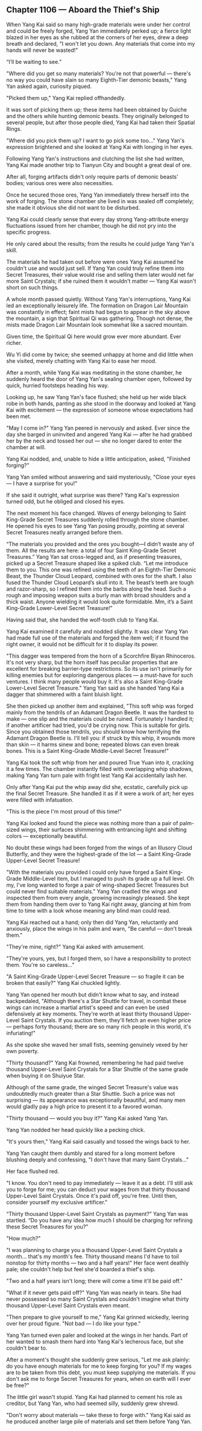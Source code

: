 ## Chapter 1106 — Aboard the Thief's Ship

When Yang Kai said so many high-grade materials were under her control and could be freely forged, Yang Yan immediately perked up; a fierce light blazed in her eyes as she rubbed at the corners of her eyes, drew a deep breath and declared, "I won't let you down. Any materials that come into my hands will never be wasted!"

“I’ll be waiting to see.”

"Where did you get so many materials? You're not that powerful — there's no way you could have slain so many Eighth-Tier demonic beasts," Yang Yan asked again, curiosity piqued.

"Picked them up," Yang Kai replied offhandedly.

It was sort of picking them up; these items had been obtained by Guiche and the others while hunting demonic beasts. They originally belonged to several people, but after those people died, Yang Kai had taken their Spatial Rings.

"Where did you pick them up? I want to go pick some too..." Yang Yan's expression brightened and she looked at Yang Kai with longing in her eyes.

Following Yang Yan's instructions and clutching the list she had written, Yang Kai made another trip to Tianyun City and bought a great deal of ore.

After all, forging artifacts didn't only require parts of demonic beasts' bodies; various ores were also necessities.

Once he secured those ores, Yang Yan immediately threw herself into the work of forging. The stone chamber she lived in was sealed off completely; she made it obvious she did not want to be disturbed.

Yang Kai could clearly sense that every day strong Yang-attribute energy fluctuations issued from her chamber, though he did not pry into the specific progress.

He only cared about the results; from the results he could judge Yang Yan's skill.

The materials he had taken out before were ones Yang Kai assumed he couldn't use and would just sell. If Yang Yan could truly refine them into Secret Treasures, their value would rise and selling them later would net far more Saint Crystals; if she ruined them it wouldn't matter — Yang Kai wasn't short on such things.

A whole month passed quietly. Without Yang Yan's interruptions, Yang Kai led an exceptionally leisurely life. The formation on Dragon Lair Mountain was constantly in effect; faint mists had begun to appear in the sky above the mountain, a sign that Spiritual Qi was gathering. Though not dense, the mists made Dragon Lair Mountain look somewhat like a sacred mountain.

Given time, the Spiritual Qi here would grow ever more abundant. Ever richer.

Wu Yi did come by twice; she seemed unhappy at home and did little when she visited, merely chatting with Yang Kai to ease her mood.

After a month, while Yang Kai was meditating in the stone chamber, he suddenly heard the door of Yang Yan's sealing chamber open, followed by quick, hurried footsteps heading his way.

Looking up, he saw Yang Yan's face flushed; she held up her wide black robe in both hands, panting as she stood in the doorway and looked at Yang Kai with excitement — the expression of someone whose expectations had been met.

"May I come in?" Yang Yan peered in nervously and asked. Ever since the day she barged in uninvited and angered Yang Kai — after he had grabbed her by the neck and tossed her out — she no longer dared to enter the chamber at will.

Yang Kai nodded, and, unable to hide a little anticipation, asked, "Finished forging?"

Yang Yan smiled without answering and said mysteriously, "Close your eyes — I have a surprise for you!"

If she said it outright, what surprise was there? Yang Kai's expression turned odd, but he obliged and closed his eyes.

The next moment his face changed. Waves of energy belonging to Saint King-Grade Secret Treasures suddenly rolled through the stone chamber. He opened his eyes to see Yang Yan posing proudly, pointing at several Secret Treasures neatly arranged before them.

“The materials you provided and the ores you bought—I didn’t waste any of them. All the results are here: a total of four Saint King-Grade Secret Treasures.”
Yang Yan sat cross-legged and, as if presenting treasures, picked up a Secret Treasure shaped like a spiked club. “Let me introduce them to you. This one was refined using the teeth of an Eighth-Tier Demonic Beast, the Thunder Cloud Leopard, combined with ores for the shaft. I also fused the Thunder Cloud Leopard’s skull into it. The beast’s teeth are tough and razor-sharp, so I refined them into the barbs along the head. Such a rough and imposing weapon suits a burly man with broad shoulders and a thick waist. Anyone wielding it would look quite formidable. Mm, it’s a Saint King-Grade Lower-Level Secret Treasure!”

Having said that, she handed the wolf-tooth club to Yang Kai.

Yang Kai examined it carefully and nodded slightly. It was clear Yang Yan had made full use of the materials and forged the item well; if it found the right owner, it would not be difficult for it to display its power.

"This dagger was tempered from the horn of a Scorchfire Biyan Rhinoceros. It's not very sharp, but the horn itself has peculiar properties that are excellent for breaking barrier-type restrictions. So its use isn't primarily for killing enemies but for exploring dangerous places — a must-have for such ventures. I think many people would buy it. It's also a Saint King-Grade Lower-Level Secret Treasure." Yang Yan said as she handed Yang Kai a dagger that shimmered with a faint bluish light.

She then picked up another item and explained, "This soft whip was forged mainly from the tendrils of an Adamant Dragon Beetle. It was the hardest to make — one slip and the materials could be ruined. Fortunately I handled it; if another artificer had tried, you'd be crying now. This is suitable for girls. Since you obtained those tendrils, you should know how terrifying the Adamant Dragon Beetle is. I'll tell you: if struck by this whip, it wounds more than skin — it harms sinew and bone; repeated blows can even break bones. This is a Saint King-Grade Middle-Level Secret Treasure!"

Yang Kai took the soft whip from her and poured True Yuan into it, cracking it a few times. The chamber instantly filled with overlapping whip shadows, making Yang Yan turn pale with fright lest Yang Kai accidentally lash her.

Only after Yang Kai put the whip away did she, ecstatic, carefully pick up the final Secret Treasure. She handled it as if it were a work of art; her eyes were filled with infatuation.

"This is the piece I'm most proud of this time!"

Yang Kai looked and found the piece was nothing more than a pair of palm-sized wings, their surfaces shimmering with entrancing light and shifting colors — exceptionally beautiful.

No doubt these wings had been forged from the wings of an Illusory Cloud Butterfly, and they were the highest-grade of the lot — a Saint King-Grade Upper-Level Secret Treasure!

"With the materials you provided I could only have forged a Saint King-Grade Middle-Level item, but I managed to push its grade up a full level. Oh my, I've long wanted to forge a pair of wing-shaped Secret Treasures but could never find suitable materials." Yang Yan cradled the wings and inspected them from every angle, growing increasingly pleased. She kept them from handing them over to Yang Kai right away, glancing at him from time to time with a look whose meaning any blind man could read.

Yang Kai reached out a hand; only then did Yang Yan, reluctantly and anxiously, place the wings in his palm and warn, "Be careful — don't break them."

"They're mine, right?" Yang Kai asked with amusement.

"They're yours, yes, but I forged them, so I have a responsibility to protect them. You're so careless..."

"A Saint King-Grade Upper-Level Secret Treasure — so fragile it can be broken that easily?" Yang Kai chuckled lightly.

Yang Yan opened her mouth but didn't know what to say, and instead backpedaled, "Although there's a Star Shuttle for travel, in combat these wings can increase a martial artist's speed and can even be used defensively at key moments. They're worth at least thirty thousand Upper-Level Saint Crystals. If you auction them, they'll fetch an even higher price — perhaps forty thousand; there are so many rich people in this world, it's infuriating!"

As she spoke she waved her small fists, seeming genuinely vexed by her own poverty.

"Thirty thousand?" Yang Kai frowned, remembering he had paid twelve thousand Upper-Level Saint Crystals for a Star Shuttle of the same grade when buying it on Shuiyue Star.

Although of the same grade, the winged Secret Treasure's value was undoubtedly much greater than a Star Shuttle. Such a price was not surprising — its appearance was exceptionally beautiful, and many men would gladly pay a high price to present it to a favored woman.

"Thirty thousand — would you buy it?" Yang Kai asked Yang Yan.

Yang Yan nodded her head quickly like a pecking chick.

"It's yours then," Yang Kai said casually and tossed the wings back to her.

Yang Yan caught them dumbly and stared for a long moment before blushing deeply and confessing, "I don't have that many Saint Crystals..."

Her face flushed red.

"I know. You don't need to pay immediately — leave it as a debt. I'll still ask you to forge for me; you can deduct your wages from that thirty thousand Upper-Level Saint Crystals. Once it's paid off, you're free. Until then, consider yourself my exclusive artificer."

“Thirty thousand Upper-Level Saint Crystals as payment?” Yang Yan was startled. “Do you have any idea how much I should be charging for refining these Secret Treasures for you?”

"How much?"

"I was planning to charge you a thousand Upper-Level Saint Crystals a month... that's my month's fee. Thirty thousand means I'd have to toil nonstop for thirty months — two and a half years!" Her face went deathly pale; she couldn't help but feel she'd boarded a thief's ship.

"Two and a half years isn't long; there will come a time it'll be paid off."

"What if it never gets paid off?" Yang Yan was nearly in tears. She had never possessed so many Saint Crystals and couldn't imagine what thirty thousand Upper-Level Saint Crystals even meant.

"Then prepare to give yourself to me," Yang Kai grinned wickedly, leering over her proud figure. "Not bad — I do like your type."

Yang Yan turned even paler and looked at the wings in her hands. Part of her wanted to smash them hard into Yang Kai's lecherous face, but she couldn't bear to.

After a moment's thought she suddenly grew serious, "Let me ask plainly: do you have enough materials for me to keep forging for you? If my wages are to be taken from this debt, you must keep supplying me materials. If you don't ask me to forge Secret Treasures for years, when on earth will I ever be free?"

The little girl wasn't stupid. Yang Kai had planned to cement his role as creditor, but Yang Yan, who had seemed silly, suddenly grew shrewd.

"Don't worry about materials — take these to forge with." Yang Kai said as he produced another large pile of materials and set them before Yang Yan.